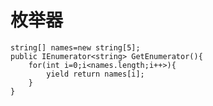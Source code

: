 # 枚举器

    string[] names=new string[5];
    public IEnumerator<string> GetEnumerator(){
        for(int i=0;i<names.length;i++>){
            yield return names[i];
        }
    }